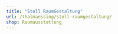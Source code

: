 ```yaml
---
title: "Stoll RaumGestaltung"
url: /thalmaessing/stoll-raumgestaltung/
shop: Raumausstattung
---
```

